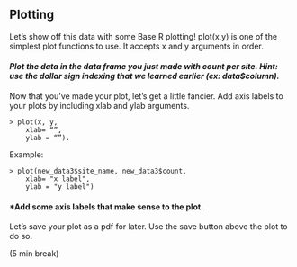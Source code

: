 ## Plotting

Let’s show off this data with some Base R plotting! plot(x,y) is one of the simplest plot functions to use. It accepts x and y arguments in order. 

#### *Plot the data in the data frame you just made with count per site. Hint: use the dollar sign indexing that we learned earlier (ex: data$column).*

Now that you’ve made your plot, let’s get a little fancier. Add axis labels to your plots by including xlab and ylab arguments. 

```{r}
> plot(x, y, 
	xlab= “”, 
	ylab = “”). 
```
	

Example: 

```{r}
> plot(new_data3$site_name, new_data3$count, 
	xlab= "x label", 
	ylab = "y label")
```

#### *Add some axis labels that make sense to the plot. 

Let’s save your plot as a pdf for later. Use the save button above the plot to do so. 

(5 min break)
